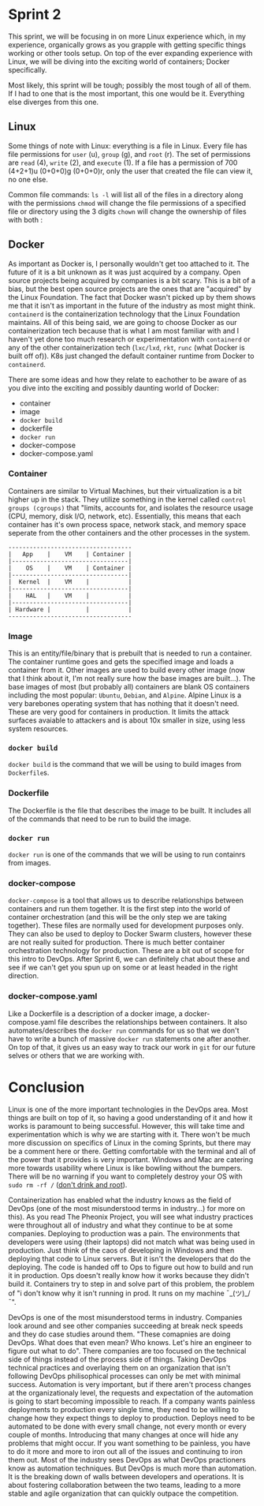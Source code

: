 # Sprint 2

This sprint, we will be focusing in on more Linux experience which, in my experience, 
organically grows as you grapple with getting specific things working or other tools setup.
On top of the ever expanding experience with Linux, we will be diving into the exciting
world of containers; Docker specifically.

Most likely, this sprint will be tough; possibly the most tough of all of them. If I had to
one that is the most important, this one would be it. Everything else diverges from this one.

## Linux
Some things of note with Linux: everything is a file in Linux. Every file has
file permissions for `user` (u), `group` (g), and `root` (r). The set of permissions are 
`read` (4), `write` (2), and `execute` (1). If a file has a permission of 700 
(4+2+1)u (0+0+0)g (0+0+0)r, only the user that created the file can view it, no one else.

Common file commands:
`ls -l` will list all of the files in a directory along with the permissions
`chmod` will change the file permissions of a specified file or directory using the 3 digits
`chown` will change the ownership of files with both <user>:<group>


## Docker
As important as Docker is, I personally wouldn't get too attached to it. The future of it
is a bit unknown as it was just acquired by a company. Open source projects being acquired
by companies is a bit scary. This is a bit of a bias, but the best open source projects are
the ones that are "acquired" by the Linux Foundation. The fact that Docker wasn't picked up
by them shows me that it isn't as important in the future of the industry as most might
think. `containerd` is the containerization technology that the Linux Foundation maintains.
All of this being said, we are going to choose Docker as our containerization tech because
that is what I am most familiar with and I haven't yet done too much research or 
experimentation with `containerd` or any of the other containerization tech (`lxc/lxd`, 
`rkt`, `runc` (what Docker is built off of)). K8s just changed the default container 
runtime from Docker to `containerd`.

There are some ideas and how they relate to eachother to be aware of as you dive into the 
exciting and possibly daunting world of Docker:
- container
- image
- `docker build`
- dockerfile
- `docker run`
- docker-compose
- docker-compose.yaml

### Container
Containers are similar to Virtual Machines, but their virtualization is a bit higher up in 
the stack. They utilize something in the kernel called `control groups (cgroups)` that 
"limits, accounts for, and isolates the resource usage (CPU, memory, disk I/O, network, etc).
Essentially, this means that each container has it's own process space, network stack, and 
memory space seperate from the other containers and the other processes in the system.

```
-----------------------------------
|   App    |    VM    | Container |
|---------------------------------|
|    OS    |    VM    | Container |
|---------------------------------|
|  Kernel  |    VM    |           |
|---------------------------------|
|    HAL   |    VM    |           |
|---------------------------------|
| Hardware |          |           |
-----------------------------------
```

### Image
This is an entity/file/binary that is prebuilt that is needed to run a container. The 
container runtime goes and gets the specified image and loads a container from it. Other
images are used to build every other image (now that I think about it, I'm not really 
sure how the base images are built...). The base images of most (but probably all) containers
are blank OS containers including the most popular: `Ubuntu`, `Debian`, and `Alpine`. Alpine
Linux is a very barebones operating system that has nothing that it doesn't need. These are
very good for containers in production. It limits the attack surfaces avaiable to attackers
and is about 10x smaller in size, using less system resources.

### `docker build`
`docker build` is the command that we will be using to build images from `Dockerfile`s.

### Dockerfile
The Dockerfile is the file that describes the image to be built. It includes all of the
commands that need to be run to build the image. 

### `docker run`
`docker run` is one of the commands that we will be using to run containrs from images.

### docker-compose
`docker-compose` is a tool that allows us to describe relationships between containers and
run them together. It is the first step into the world of container orchestration (and this 
will be the only step we are taking together). These files are normally used for development 
purposes only. They can also be used to deploy to Docker Swarm clusters, however these are 
not really suited for production. There is much better container orchestration technology for 
production. These are a bit out of scope for this intro to DevOps. After Sprint 6, we can 
definitely chat about these and see if we can't get you spun up on some or at least headed in 
the right direction. 

### docker-compose.yaml
Like a Dockerfile is a description of a docker image, a docker-compose.yaml file describes the
relationships between containers. It also automates/describes the `docker run` commands for us 
so that we don't have to write a bunch of massive `docker run` statements one after another. On
top of that, it gives us an easy way to track our work in `git` for our future selves or others
that we are working with. 


# Conclusion
Linux is one of the more important technologies in the DevOps area. Most things are built on top
of it, so having a good understanding of it and how it works is paramount to being successful.
However, this will take time and experimentation which is why we are starting with it. There 
won't be much more discussion on specifics of Linux in the coming Sprints, but there may be a
comment here or there. Getting comfortable with the terminal and all of the power that it provides
is very important. Windows and Mac are catering more towards usability where Linux is like bowling
without the bumpers. There will be no warning if you want to completely destroy your OS with
`sudo rm -rf /` ([don't drink and root](https://hacker-gadgets.com/wp-content/uploads/2019/11/13450-2d8a4f.jpg)).

Containerization has enabled what the industry knows as the field of DevOps (one of the most 
misunderstood terms in industry...) for more on this). As you read
The Pheonix Project, you will see what industry practices were throughout all of industry and what
they continue to be at some companies. Deploying to production was a pain. The environments that
developers were using (their laptops) did not match what was being used in production. Just think
of the caos of developing in Windows and then deploying that code to Linux servers. But it isn't
the developers that do the deploying. The code is handed off to Ops to figure out how to build
and run it in production. Ops doesn't really know how it works because they didn't build it. 
Containers try to step in and solve part of this problem, the problem of "i don't know why it
isn't running in prod. It runs on my machine ¯\_(ツ)_/¯".

DevOps is one of the most misunderstood terms in industry. Companies look around and see other
companies succeeding at break neck speeds and they do case studies around them. "These comapnies
are doing DevOps. What does that even mean? Who knows. Let's hire an engineer to figure out what 
to do". There companies are too focused on the technical side of things instead of the process 
side of things. Taking DevOps technical practices and overlaying them on an organization that
isn't following DevOps philisophical processes can only be met with minimal success. Automation
is very important, but if there aren't process changes at the organizationaly level, the requests
and expectation of the automation is going to start becoming impossible to reach. If a company 
wants painless deployments to production every single time, they need to be willing to change how
they expect things to deploy to production. Deploys need to be automated to be done with every
small change, not every month or every couple of months. Introducing that many changes at once
will hide any problems that might occur. If you want something to be painless, you have to do it
more and more to iron out all of the issues and continuing to iron them out. Most of the industry
sees DevOps as what DevOps practioners know as automation techniques. But DevOps is much more than
automation. It is the breaking down of walls between developers and operations. It is about fostering
collaboration between the two teams, leading to a more stable and agile organization that can 
quickly outpace the competition. 
